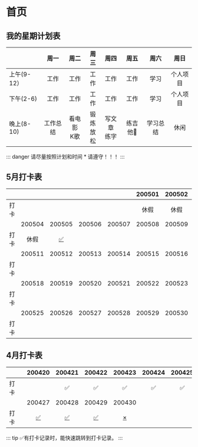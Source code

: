 # 首页
## 我的星期计划表

|         | 周一   | 周二    | 周三   | 周四    | 周五    | 周六    | 周日     |
| ------- |:-----:| :-----:| :-----:| :-----:| :-----:| :------:| :------:|
| 上午(9-12）     | 工作 | 工作 | 工作 | 工作 | 工作 | 学习 | 个人项目 |
| 下午(2-6)    | 工作 | 工作 | 工作 | 工作 | 工作 | 学习 | 个人项目 |
| 晚上(8-10)     | 工作总结 | 看电影<br/>K歌 | 锻炼<br/>放松 | 写文章<br/>练字 | 练吉他🎸 | 学习总结 | 休闲 |
::: danger
请尽量按照计划和时间 * 请遵守！！！
:::

## 5月打卡表

|      |        |                                     |        |        | 200501 | 200502 |               200503                |
| ---- | :----: | :---------------------------------: | :----: | :----: | :----: | :----: | :---------------------------------: |
| 打卡 |        |                                     |        |        |  休假  |  休假  | [✅](./zh/punch-in.html#_2020-05-03) |
|      | 200504 |               200505                | 200506 | 200507 | 200508 | 200509 |               200510                |
| 打卡 |  休假  | [✅](./zh/punch-in.html#_2020-05-05) |        |        |        |        |                                     |
|      | 200511 |               200512                | 200513 | 200514 | 200515 | 200516 |               200517                |
| 打卡 |        |                                     |        |        |        |        |                                     |
|      | 200518 |               200519                | 200520 | 200521 | 200522 | 200523 |               200524                |
| 打卡 |        |                                     |        |        |        |        |                                     |
|      | 200525 |               200526                | 200527 | 200528 | 200529 | 200530 |               200531                |
| 打卡 |        |                                     |        |        |        |        |                                     |

## 4月打卡表
|         | 200420 | 200421 | 200422 | 200423 | 200424 | 200425 | 200426 |
| ------- |:------:|:------:|:------:|:------:|:------:|:------:|:------:|
|  打　卡  |        |   ✅   |   ✅   |  ✅   |   ✅   |   ✅   |   ✅   |
|         | 200427 | 200428 | 200429 | 200430 |  |  |  |
|  打　卡  |   [✅](./zh/punch-in.html#_2020-04-27)   |   [✅](./zh/punch-in.html#_2020-04-28)     | [✅](./zh/punch-in.html#_2020-04-29) | [×](./zh/punch-in.html#_2020-04-30) |        |        |        |

::: tip
✅有打卡记录时，能快速跳转到打卡记录。
:::

